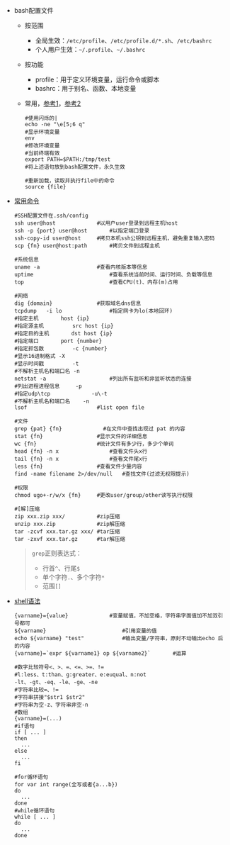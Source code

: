 * bash配置文件

  * 按范围
    * 全局生效：`/etc/profile`、`/etc/profile.d/*.sh`、`/etc/bashrc`
    * 个人用户生效：`~/.profile`、`~/.bashrc`
    
  * 按功能
    * profile：用于定义环境变量，运行命令或脚本
    * bashrc：用于别名、函数、本地变量
    
  * 常用，[参考1](https://gohom.win/2016/03/22/bash-twinkle/)，[参考2](https://zh.wikipedia.org/wiki/ANSI%E8%BD%AC%E4%B9%89%E5%BA%8F%E5%88%97)
    
    ```shell
    #使用闪烁的|
    echo -ne "\e[5;6 q"
    #显示环境变量
    env
    #修改环境变量
    #当前终端有效
    export PATH=$PATH:/tmp/test
    #将上述语句放到bash配置文件，永久生效
    
    #重新加载，读取并执行file中的命令
    source {file}
    ```
  
* [常用命令](https://github.com/skywind3000/awesome-cheatsheets/blob/master/languages/bash.sh)

  ```shell
  #SSH配置文件在.ssh/config
  ssh user@host				#以用户user登录到远程主机host
  ssh -p {port} user@host		#以指定端口登录
  ssh-copy-id user@host		#拷贝本机ssh公钥到远程主机，避免重复输入密码
  scp {fn} user@host:path		#拷贝文件到远程主机
  
  #系统信息
  uname -a					#查看内核版本等信息
  uptime						#查看系统当前时间、运行时间、负载等信息
  top							#查看CPU(t)、内存(m)占用
  
  #网络
  dig {domain}				#获取域名dns信息
  tcpdump	-i lo				#指定网卡为lo(本地回环)
  #指定主机		  host {ip}	
  #指定源主机		 src host {ip}
  #指定目的主机		dst host {ip}
  #指定端口		  port {number}
  #指定抓包数		 -c {number}
  #显示16进制格式	-X
  #显示时间戳		 -t
  #不解析主机名和端口名 -n
  netstat -a					#列出所有监听和非监听状态的连接
  #列出进程进程信息		-p
  #指定udp\tcp			 -u\-t
  #不解析主机名和端口名    -n
  lsof						#list open file
  
  #文件
  grep {pat} {fn}             #在文件中查找出现过 pat 的内容
  stat {fn}           		#显示文件的详细信息
  wc {fn}             		#统计文件有多少行，多少个单词
  head {fn} -n x				#查看文件头x行
  tail {fn} -n x				#查看文件尾x行
  less {fn}					#查看文件少量内容
  find -name filename 2>/dev/null	#查找文件(过滤无权限提示)
  
  #权限
  chmod ugo+-r/w/x {fn}		#更改user/group/other读写执行权限
  
  #[解]压缩
  zip xxx.zip xxx/			#zip压缩
  unzip xxx.zip				#zip解压缩
  tar -zcvf xxx.tar.gz xxx/	#tar压缩
  tar -zxvf xxx.tar.gz		#tar解压缩
  
  ```

  > `grep`正则表达式：
  >
  > * 行首`^`、行尾`$`
  > * 单个字符`.`、多个字符`*`
  > * 范围`[]`

* [shell语法](https://github.com/skywind3000/awesome-cheatsheets/blob/master/languages/bash.sh)

  ```shell
  {varname}={value}				#变量赋值，不加空格，字符串字面值加不加双引号都可
  ${varname}						#引用变量的值
  echo ${varname} "test"			#输出变量/字符串，原封不动输出echo 后的内容
  {varname}=`expr ${varname1} op ${varname2}`		#运算
  
  #数字比较符号<、>、=、<=、>=、!=
  #l:less、t:than、g:greater、e:euqual、n:not
  -lt、-gt、-eq、-le、-ge、-ne
  #字符串比较=、!=
  #字符串拼接"$str1 $str2"
  #字符串为空-z、字符串非空-n
  #数组
  {varname}=(...)
  #if语句
  if [ ... ]
  then
  	...
  else
  	...
  fi
  
  #for循环语句
  for var int range(全写或者{a...b})
  do
  	...
  done
  #while循环语句
  while [ ... ]
  do
  	...
  done
  ```